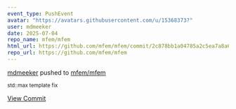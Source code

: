```yaml
---
event_type: PushEvent
avatar: "https://avatars.githubusercontent.com/u/15368373?"
user: mdmeeker
date: 2025-07-04
repo_name: mfem/mfem
html_url: https://github.com/mfem/mfem/commit/2c878bb1a04785a2c5ea7a8a6596da87ca6f4fce
repo_url: https://github.com/mfem/mfem
---
```


<a href='https://github.com/mdmeeker' target='_blank'>mdmeeker</a> pushed to <a href='https://github.com/mfem/mfem' target='_blank'>mfem/mfem</a>

<small>std::max template fix</small>

<a href='https://github.com/mfem/mfem/commit/2c878bb1a04785a2c5ea7a8a6596da87ca6f4fce' target='_blank'>View Commit</a>